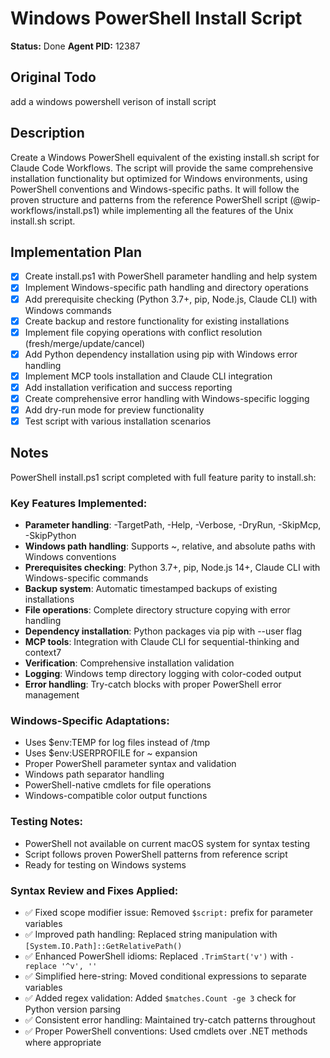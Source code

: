 # Windows PowerShell Install Script
**Status:** Done
**Agent PID:** 12387

## Original Todo
add a windows powershell verison of install script

## Description
Create a Windows PowerShell equivalent of the existing install.sh script for Claude Code Workflows. The script will provide the same comprehensive installation functionality but optimized for Windows environments, using PowerShell conventions and Windows-specific paths. It will follow the proven structure and patterns from the reference PowerShell script (@wip-workflows/install.ps1) while implementing all the features of the Unix install.sh script.

## Implementation Plan
- [x] Create install.ps1 with PowerShell parameter handling and help system
- [x] Implement Windows-specific path handling and directory operations
- [x] Add prerequisite checking (Python 3.7+, pip, Node.js, Claude CLI) with Windows commands
- [x] Create backup and restore functionality for existing installations
- [x] Implement file copying operations with conflict resolution (fresh/merge/update/cancel)
- [x] Add Python dependency installation using pip with Windows error handling
- [x] Implement MCP tools installation and Claude CLI integration
- [x] Add installation verification and success reporting
- [x] Create comprehensive error handling with Windows-specific logging
- [x] Add dry-run mode for preview functionality
- [x] Test script with various installation scenarios

## Notes
PowerShell install.ps1 script completed with full feature parity to install.sh:

### Key Features Implemented:
- **Parameter handling**: -TargetPath, -Help, -Verbose, -DryRun, -SkipMcp, -SkipPython
- **Windows path handling**: Supports ~, relative, and absolute paths with Windows conventions
- **Prerequisites checking**: Python 3.7+, pip, Node.js 14+, Claude CLI with Windows-specific commands
- **Backup system**: Automatic timestamped backups of existing installations
- **File operations**: Complete directory structure copying with error handling
- **Dependency installation**: Python packages via pip with --user flag
- **MCP tools**: Integration with Claude CLI for sequential-thinking and context7
- **Verification**: Comprehensive installation validation
- **Logging**: Windows temp directory logging with color-coded output
- **Error handling**: Try-catch blocks with proper PowerShell error management

### Windows-Specific Adaptations:
- Uses $env:TEMP for log files instead of /tmp
- Uses $env:USERPROFILE for ~ expansion
- Proper PowerShell parameter syntax and validation
- Windows path separator handling
- PowerShell-native cmdlets for file operations
- Windows-compatible color output functions

### Testing Notes:
- PowerShell not available on current macOS system for syntax testing
- Script follows proven PowerShell patterns from reference script
- Ready for testing on Windows systems

### Syntax Review and Fixes Applied:
- ✅ Fixed scope modifier issue: Removed `$script:` prefix for parameter variables
- ✅ Improved path handling: Replaced string manipulation with `[System.IO.Path]::GetRelativePath()`  
- ✅ Enhanced PowerShell idioms: Replaced `.TrimStart('v')` with `-replace '^v', ''`
- ✅ Simplified here-string: Moved conditional expressions to separate variables
- ✅ Added regex validation: Added `$matches.Count -ge 3` check for Python version parsing
- ✅ Consistent error handling: Maintained try-catch patterns throughout
- ✅ Proper PowerShell conventions: Used cmdlets over .NET methods where appropriate